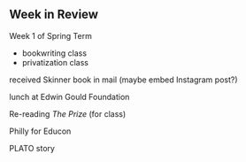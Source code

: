 ## Week in Review

Week 1 of Spring Term
* bookwriting class
* privatization class

received Skinner book in mail (maybe embed Instagram post?)

lunch at Edwin Gould Foundation

Re-reading _The Prize_ (for class)

Philly for Educon

PLATO story

